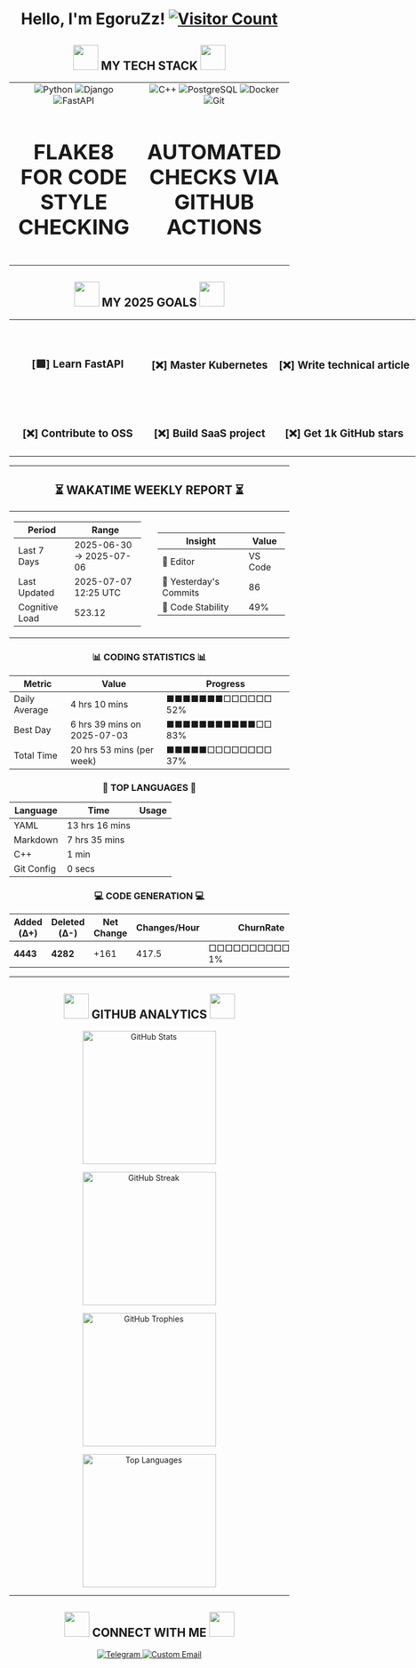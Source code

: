 <h1 align="center"> 
  Hello, I'm EgoruZz!
  <a href="https://visitorbadge.io/status?path=https%3A%2F%2Fgithub.com%2FEgoruZz">
    <img src="https://api.visitorbadge.io/api/visitors?path=https%3A%2F%2Fgithub.com%2FEgoruZz&label=VISITORS&labelColor=%23555555&countColor=%23ffd700" alt="Visitor Count"/>
  </a>
</h1>

<div align="center">
<h2 align="center">
  <img src="https://media.giphy.com/media/v1.Y2lkPTc5MGI3NjExa25hN3VheTJ6eXl1eXAxc3M4b2EwaXhocDZvMHF6dXNpcjZkNnVqbiZlcD12MV9zdGlja2Vyc19zZWFyY2gmY3Q9cw/lqFSrdm94nEAFDxPp7/giphy.gif" width="45px"/>
  MY TECH STACK
  <img src="https://media.giphy.com/media/v1.Y2lkPTc5MGI3NjExMGJmbDB5bTFuYXV2Y2xsOW9ocWw0bWp5eTY0eG80b3E1MnZ0eWk0ZiZlcD12MV9zdGlja2Vyc19zZWFyY2gmY3Q9cw/efaDE6kE1PuM4JJqAb/giphy.gif" width="45px"/>
</h2>

<table style="width: 100%; border: none;">
  <!-- Первая строка -->
  <tr>
    <td align="center" valign="middle" style="width: 60%">
      <img src="https://img.shields.io/badge/Python-3776AB?style=for-the-badge&logo=python&logoColor=white" alt="Python">
      <img src="https://img.shields.io/badge/Django-092E20?style=for-the-badge&logo=django&logoColor=white" alt="Django">
      <img src="https://img.shields.io/badge/FastAPI-009688?style=for-the-badge&logo=fastapi&logoColor=white" alt="FastAPI">
    </td>
    <td align="center" valign="middle" style="width: 60%">
      <img src="https://img.shields.io/badge/C++-FF55FA?style=for-the-badge&logo=c%2B%2B&logoColor=white" alt="C++">
      <img src="https://img.shields.io/badge/PostgreSQL-4169E1?style=for-the-badge&logo=postgresql&logoColor=white" alt="PostgreSQL">
      <img src="https://img.shields.io/badge/Docker-2496ED?style=for-the-badge&logo=docker&logoColor=white" alt="Docker">
      <img src="https://img.shields.io/badge/Git-F05032?style=for-the-badge&logo=git&logoColor=white" alt="Git">
    </td>
  </tr>
  <!-- Вторая строка -->
  <tr>
    <td style="text-align: center; vertical-align: middle; width: 60%; font-size: 32px; font-weight: bold;">
      <h3>FLAKE8 FOR CODE STYLE CHECKING</h3>
    </td>
    <td style="text-align: center; vertical-align: middle; width: 60%; font-size: 32px; font-weight: bold;">
      <h3>AUTOMATED CHECKS VIA GITHUB ACTIONS</h3>
    </td>
  </tr>
</table>
</div>

<div align="center">
<h2 align="center">
  <img src="https://media.giphy.com/media/v1.Y2lkPWVjZjA1ZTQ3Ymp6ZHZzdm8xcTUxZDU4YnNuNXhoM2I4NnBqdm85NHN2cmhkYzdidCZlcD12MV9zdGlja2Vyc19yZWxhdGVkJmN0PXM/gHW3VfdViwQ0Wg2in8/giphy.gif" width="45px"/>
  MY 2025 GOALS
  <img src="https://media.giphy.com/media/v1.Y2lkPWVjZjA1ZTQ3Ymp6ZHZzdm8xcTUxZDU4YnNuNXhoM2I4NnBqdm85NHN2cmhkYzdidCZlcD12MV9zdGlja2Vyc19yZWxhdGVkJmN0PXM/d8FPI8fqXEgwRWB5W4/giphy.gif" width="45px"/>
</h2>

<table style="width:150%; border:none; text-align:center;">
  <tr>
    <td style="padding: 40px; text-align: center; vertical-align: middle;"><h3>[🟩] Learn FastAPI</h3></td>
    <td style="padding: 10px; text-align: center; vertical-align: middle;"><h3>[❌] Master Kubernetes</h3></td>
    <td style="padding: 10px; text-align: center; vertical-align: middle;"><h3>[❌] Write technical article</h3></td>
  </tr>
  <tr>
    <td style="padding: 10px; text-align: center; vertical-align: middle;"><h3>[❌] Contribute to OSS</h3></td>
    <td style="padding: 10px; text-align: center; vertical-align: middle;"><h3>[❌] Build SaaS project</h3></td>
    <td style="padding: 10px; text-align: center; vertical-align: middle;"><h3>[❌] Get 1k GitHub stars</h3></td>
  </tr>
</table>
</div>

---

<!--START_SECTION:waka-->
<div align='center'>

## ⏳ WAKATIME WEEKLY REPORT ⏳

<table><tr>
<td width="50%" style="padding-right: 15px;">

| Period | Range |
|--------|-------|
| Last 7 Days | 2025-06-30 → 2025-07-06 |
| Last Updated | 2025-07-07 12:25 UTC |
| Cognitive Load | 523.12 |
</td>
<td width="50%" style="padding-left: 15px;">

| Insight | Value |
|---------|-------|
| 🔵 Editor | VS Code |
| 📌 Yesterday's Commits | 86 |
| 🥎 Code Stability | 49% |
</td>
</tr></table>

### 📊 CODING STATISTICS 📊

| Metric | Value | Progress |
|--------|-------|----------|
| Daily Average | 4 hrs 10 mins | ■■■■■■■□□□□□□  52% |
| Best Day | 6 hrs 39 mins on 2025-07-03 | ■■■■■■■■■■■□□  83% |
| Total Time | 20 hrs 53 mins (per week) | ■■■■■□□□□□□□□  37% |

### 🚀 TOP LANGUAGES 🚀

| Language | Time | Usage |
|----------|------|-------|
| YAML | 13 hrs 16 mins |  |
| Markdown | 7 hrs 35 mins |  |
| C++ | 1 min |  |
| Git Config | 0 secs |  |

### 💻 CODE GENERATION 💻

| Added (Δ+) | Deleted (Δ-) | Net Change | Changes/Hour | ChurnRate | Balance |
|------------|--------------|------------|--------------|-----------|---------|
| **4443** | **4282** | +161 | 417.5 | □□□□□□□□□□□□□   1% | 1.03 |

</div>
<!--END_SECTION:waka-->

---

<div align="center">
  <h2 align="center">
    <img src="https://media.giphy.com/media/v1.Y2lkPWVjZjA1ZTQ3Ymp6ZHZzdm8xcTUxZDU4YnNuNXhoM2I4NnBqdm85NHN2cmhkYzdidCZlcD12MV9zdGlja2Vyc19yZWxhdGVkJmN0PXM/LPfKg9FjGEPKn5lcnZ/giphy.gif" width="45px"/>
    GITHUB ANALYTICS
    <img src="https://media.giphy.com/media/v1.Y2lkPWVjZjA1ZTQ3Ymp6ZHZzdm8xcTUxZDU4YnNuNXhoM2I4NnBqdm85NHN2cmhkYzdidCZlcD12MV9zdGlja2Vyc19yZWxhdGVkJmN0PXM/YMjgqsmn5131Y4tYY6/giphy.gif" width="45px"/>
</h2>

  <!-- GitHub Stats -->
  <img src="https://github-readme-stats-sigma-five.vercel.app/api?username=EgoruZz&show_icons=true&count_private=true&disable_animations=true" 
       height="240" 
       alt="GitHub Stats"
       style="display: block; margin: 10px auto;"/>

  <!-- Streak Stats -->
  <img src="https://streak-stats.demolab.com?user=EgoruZz" 
       height="240" 
       alt="GitHub Streak"
       style="display: block; margin: 10px auto;"/>

  <!-- Trophies -->
  <img src="https://github-profile-trophy.vercel.app/?username=EgoruZz&column=4&margin-w=15&margin-h=15" 
       height="240" 
       alt="GitHub Trophies"
       style="display: block; margin: 10px auto;"/>

  <!-- Top Languages -->
  <img src="https://github-readme-stats-sigma-five.vercel.app/api/top-langs/?username=EgoruZz&layout=compact&exclude_repo=README-STATS,starter-templates&langs_count=8&count_private=true" 
       height="240" 
       alt="Top Languages"
       style="display: block; margin: 10px auto;"/>
</div>

---

<div align="center">
<h2 align="center">
  <img src="https://media.giphy.com/media/v1.Y2lkPTc5MGI3NjExa25hN3VheTJ6eXl1eXAxc3M4b2EwaXhocDZvMHF6dXNpcjZkNnVqbiZlcD12MV9zdGlja2Vyc19zZWFyY2gmY3Q9cw/lqFSrdm94nEAFDxPp7/giphy.gif" width="45px"/>
  CONNECT WITH ME
  <img src="https://media.giphy.com/media/v1.Y2lkPTc5MGI3NjExMGJmbDB5bTFuYXV2Y2xsOW9ocWw0bWp5eTY0eG80b3E1MnZ0eWk0ZiZlcD12MV9zdGlja2Vyc19zZWFyY2gmY3Q9cw/efaDE6kE1PuM4JJqAb/giphy.gif" width="45px"/>
</h2>
</div>

<p align="center">
  <a href="https://t.me/gggggzks" target="_blank">
    <img src="https://img.shields.io/badge/Telegram-2CA5E0?style=for-the-badge&logo=telegram&logoColor=white" alt="Telegram">
  </a>
  <a href="mailto:egor.s.sergeev@mail.ru">
    <img src="https://img.shields.io/badge/My_Email-FF5733?style=for-the-badge" alt="Custom Email">
  </a>
</p>
